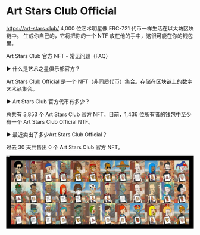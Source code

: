 # Art Stars Club Official

https://art-stars.club/ 4,000 位艺术明星像 ERC-721 代币一样生活在以太坊区块链中。 生成你自己的，它将把你的一个 NTF 放在他的手中，这很可能在你的钱包里。

Art Stars Club 官方 NFT - 常见问题（FAQ）

▶ 什么是艺术之星俱乐部官方？

Art Stars Club Official 是一个 NFT（非同质代币）集合。存储在区块链上的数字艺术品集合。

▶ Art Stars Club 官方代币有多少？

总共有 3,853 个 Art Stars Club 官方 NFT。目前，1,436 位所有者的钱包中至少有一个 Art Stars Club Official NTF。

▶ 最近卖出了多少Art Stars Club Official？

过去 30 天共售出 0 个 Art Stars Club 官方 NFT。

![unnamed](unnamed.jpg)



